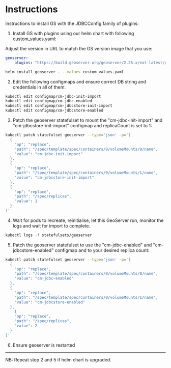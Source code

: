 # Instructions 

Instructions to install GS with the JDBCConfig family of plugins:

1. Install GS with plugins using our helm chart with following custom_values.yaml:

Adjust the version in URL to match the GS version image that you use:

```yaml
geoserver:
    plugins: "https://build.geoserver.org/geoserver/2.26.x/ext-latest/geoserver-2.26-SNAPSHOT-wps-plugin.zip https://build.geoserver.org/geoserver/2.26.x/ext-latest/geoserver-2.26-SNAPSHOT-wps-cluster-hazelcast-plugin.zip https://build.geoserver.org/geoserver/2.26.x/community-latest/geoserver-2.26-SNAPSHOT-jdbcconfig-plugin.zip https://build.geoserver.org/geoserver/2.26.x/community-latest/geoserver-2.26-SNAPSHOT-jdbcstore-plugin.zip https://build.geoserver.org/geoserver/2.26.x/community-latest/geoserver-2.26-SNAPSHOT-hz-cluster-plugin.zip"
```

```sh
helm install geoserver . --values custom_values.yaml
```

2. Edit the following configmaps and ensure correct DB string and credentials in all of them:

```sh
kubectl edit configmap/cm-jdbc-init-import
kubectl edit configmap/cm-jdbc-enabled
kubectl edit configmap/cm-jdbcstore-init-import
kubectl edit configmap/cm-jdbcstore-enabled
```

3. Patch the geoserver statefulset to mount the "cm-jdbc-init-import" and "cm-jdbcstore-init-import" configmap and replicaCount is set to 1:

```sh
kubectl patch statefulset geoserver --type='json' -p='[
  {
    "op": "replace",
    "path": "/spec/template/spec/containers/0/volumeMounts/0/name",
    "value": "cm-jdbc-init-import"
  },
  {
    "op": "replace",
    "path": "/spec/template/spec/containers/0/volumeMounts/1/name",
    "value": "cm-jdbcstore-init-import"
  },
  {
    "op": "replace",
    "path": "/spec/replicas",
    "value": 1
  }
]'
```

4. Wait for pods to recreate, reinitialise, let this GeoServer run, monitor the logs and wait for import to complete.

```sh
kubectl logs -f statefulsets/geoserver
```

5. Patch the geoserver statefulset to use the "cm-jdbc-enabled" and "cm-jdbcstore-enabled" configmap and to your desired replica count:

```sh
kubectl patch statefulset geoserver --type='json' -p='[
  {
    "op": "replace",
    "path": "/spec/template/spec/containers/0/volumeMounts/0/name",
    "value": "cm-jdbc-enabled"
  },
  {
    "op": "replace",
    "path": "/spec/template/spec/containers/0/volumeMounts/1/name",
    "value": "cm-jdbcstore-enabled"
  },
    {
    "op": "replace",
    "path": "/spec/replicas",
    "value": 2
  }
]'
```

6. Ensure geoserver is restarted

---

NB: Repeat step 2 and 5 if helm chart is upgraded.